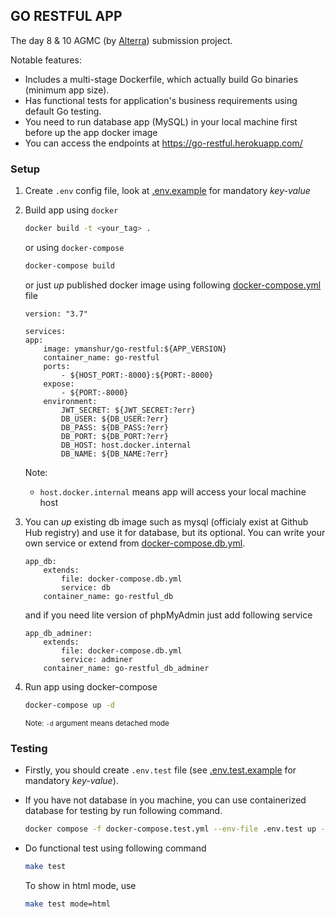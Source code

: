 ## GO RESTFUL APP

The day 8 & 10 AGMC (by [Alterra](https://www.alterra.id/)) submission project.

Notable features:

- Includes a multi-stage Dockerfile, which actually build Go binaries (minimum app size).
- Has functional tests for application's business requirements using default Go testing.
- You need to run database app (MySQL) in your local machine first before up the app docker image
- You can access the endpoints at https://go-restful.herokuapp.com/
<!-- - Endpoints documentation was published at  -->

### Setup

1. Create `.env` config file, look at [.env.example](./.env.example) for mandatory _key-value_

2. Build app using `docker`

    ```bash
    docker build -t <your_tag> .
    ```

    or using `docker-compose`

    ```bash
    docker-compose build
    ```

    or just _up_ published docker image using following [docker-compose.yml](docker-compose.client.yml) file

    ```
    version: "3.7"

    services:
    app:
        image: ymanshur/go-restful:${APP_VERSION}
        container_name: go-restful
        ports:
            - ${HOST_PORT:-8000}:${PORT:-8000}
        expose:
            - ${PORT:-8000}
        environment:
            JWT_SECRET: ${JWT_SECRET:?err}
            DB_USER: ${DB_USER:?err}
            DB_PASS: ${DB_PASS:?err}
            DB_PORT: ${DB_PORT:?err}
            DB_HOST: host.docker.internal
            DB_NAME: ${DB_NAME:?err}
    ```

    Note:
    - `host.docker.internal` means app will access your local machine host

3. You can _up_ existing db image such as mysql (officialy exist at Github Hub registry) and use it for database, but its optional. You can write your own service or extend from [docker-compose.db.yml](docker-compose.db.yml).

    ```
    app_db:
        extends:
            file: docker-compose.db.yml
            service: db
        container_name: go-restful_db
    ```

    and if you need lite version of phpMyAdmin just add following service

    ```
    app_db_adminer:
        extends:
            file: docker-compose.db.yml
            service: adminer
        container_name: go-restful_db_adminer
    ```

4. Run app using docker-compose

    ```bash
    docker-compose up -d
    ```

    <small>Note: `-d` argument means detached mode</small>

### Testing

- Firstly, you should create `.env.test` file (see [.env.test.example](.env.test.example) for mandatory _key-value_).

- If you have not database in you machine, you can use containerized database for testing by run following command.

    ```bash
    docker compose -f docker-compose.test.yml --env-file .env.test up -d
    ```

- Do functional test using following command

    ```bash
    make test
    ```

    To show in html mode, use

    ```bash
    make test mode=html
    ```
